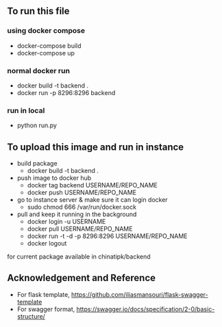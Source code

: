 ## To run this file
### using docker compose
- docker-compose build
- docker-compose up

### normal docker run
- docker build -t backend .
- docker run -p 8296:8296 backend

### run in local
- python run.py

## To upload this image and run in instance
- build package
    - docker build -t backend .
- push image to docker hub
    - docker tag backend USERNAME/REPO_NAME
    - docker push USERNAME/REPO_NAME
- go to instance server & make sure it can login docker
    - sudo chmod 666 /var/run/docker.sock
- pull and keep it running in the background
    - docker login -u USERNAME
    - docker pull USERNAME/REPO_NAME
    - docker run -t -d -p 8296:8296 USERNAME/REPO_NAME
    - docker logout

for current package available in chinatipk/backend

## Acknowledgement and Reference
- For flask template, https://github.com/iliasmansouri/flask-swagger-template
- For swagger format, https://swagger.io/docs/specification/2-0/basic-structure/